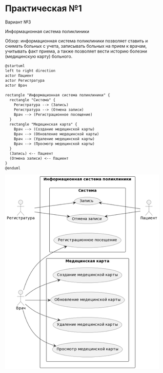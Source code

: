 # Практическая №1

Вариант №3

Информационная система поликлиники

Обзор: информационная система поликлиники позволяет ставить и снимать больных с учета, записывать больных на прием к врачам, учитывать факт приема, а также позволяет вести историю болезни (медицинскую карту) больного.

```
@startuml
left to right direction
actor Пациент
actor Регистратура
actor Врач

rectangle "Информационная система поликлиники" {
  rectangle "Система" {
    Регистратура --> (Запись)
    Регистратура --> (Отмена записи)
    Врач --> (Регистрационное посещение)
  }
  rectangle "Медецинская карта" {
    Врач --> (Создание медецинской карты)
    Врач --> (Обновление медецинской карты)
    Врач --> (Удаление медецинской карты)
    Врач --> (Просмотр медецинской карты)
  }
  (Запись) <-- Пациент
  (Отмена записи) <-- Пациент
}
@enduml
```
![screen](https://github.com/SKulLHelL/programming-technologies-and-methods/blob/main/%D0%9F%D1%80%D0%B0%D0%BA%D1%82%D0%B8%D0%BA%D0%B0%20%E2%84%961/screenshots/screen1.png)

